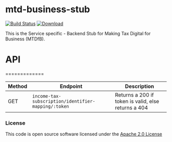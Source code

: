 # mtd-business-stub

[![Build Status](https://travis-ci.org/hmrc/mtd-business-stub.svg)](https://travis-ci.org/hmrc/mtd-business-stub) [ ![Download](https://api.bintray.com/packages/hmrc/releases/mtd-business-stub/images/download.svg) ](https://bintray.com/hmrc/releases/mtd-business-stub/_latestVersion)

This is the Service specific - Backend Stub for Making Tax Digital for Business (MTDfB).


# API
=============

Method | Endpoint | Description
-------|----------|--------------------------------
 GET | `income-tax-subscription/identifier-mapping/:token` | Returns a 200 if token is valid, else returns a 404
 

### License

This code is open source software licensed under the [Apache 2.0 License]("http://www.apache.org/licenses/LICENSE-2.0.html")
